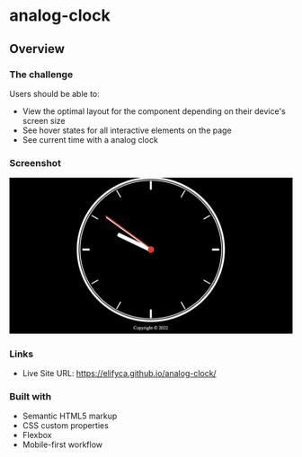 # analog-clock

## Overview

### The challenge

Users should be able to:

- View the optimal layout for the component depending on their device's screen size
- See hover states for all interactive elements on the page
- See current time with a analog clock

### Screenshot

![./screenshot.png](./img/screenshot.png)

### Links

- Live Site URL: https://elifyca.github.io/analog-clock/

### Built with

- Semantic HTML5 markup
- CSS custom properties
- Flexbox
- Mobile-first workflow
